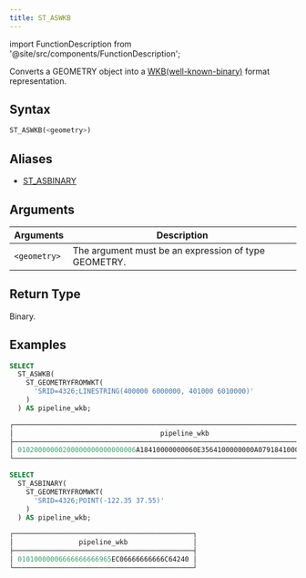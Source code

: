 ```yaml
---
title: ST_ASWKB
---
```

import FunctionDescription from '@site/src/components/FunctionDescription';

<FunctionDescription description="Introduced or updated: v1.2.436"/>

Converts a GEOMETRY object into a [WKB(well-known-binary)](https://en.wikipedia.org/wiki/Well-known_text_representation_of_geometry#Well-known_binary) format representation.

## Syntax

```sql
ST_ASWKB(<geometry>)
```

## Aliases

- [ST_ASBINARY](st-asbinary.md)

## Arguments

| Arguments    | Description                                          |
|--------------|------------------------------------------------------|
| `<geometry>` | The argument must be an expression of type GEOMETRY. |

## Return Type

Binary.

## Examples

```sql
SELECT
  ST_ASWKB(
    ST_GEOMETRYFROMWKT(
      'SRID=4326;LINESTRING(400000 6000000, 401000 6010000)'
    )
  ) AS pipeline_wkb;

┌────────────────────────────────────────────────────────────────────────────────────┐
│                                    pipeline_wkb                                    │
├────────────────────────────────────────────────────────────────────────────────────┤
│ 01020000000200000000000000006A18410000000060E3564100000000A07918410000000024ED5641 │
└────────────────────────────────────────────────────────────────────────────────────┘

SELECT
  ST_ASBINARY(
    ST_GEOMETRYFROMWKT(
      'SRID=4326;POINT(-122.35 37.55)'
    )
  ) AS pipeline_wkb;

┌────────────────────────────────────────────┐
│                pipeline_wkb                │
├────────────────────────────────────────────┤
│ 01010000006666666666965EC06666666666C64240 │
└────────────────────────────────────────────┘
```
